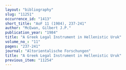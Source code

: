 ```yaml
---
layout: "bibliography"
slug: "11251"
occurrence_id: "1413"
short_title: "AoF 11 (1984), 237-241"
author: "McEwan, Gilbert J.P."
publication_year: "1984"
title: "A Greek Legal Instrument in Hellenistic Uruk"
volume_no_: "11"
pages: "237-241"
journal: "Altorientalische Forschungen"
title: "A Greek Legal Instrument in Hellenistic Uruk"
previous_item: "11254"
---
```

